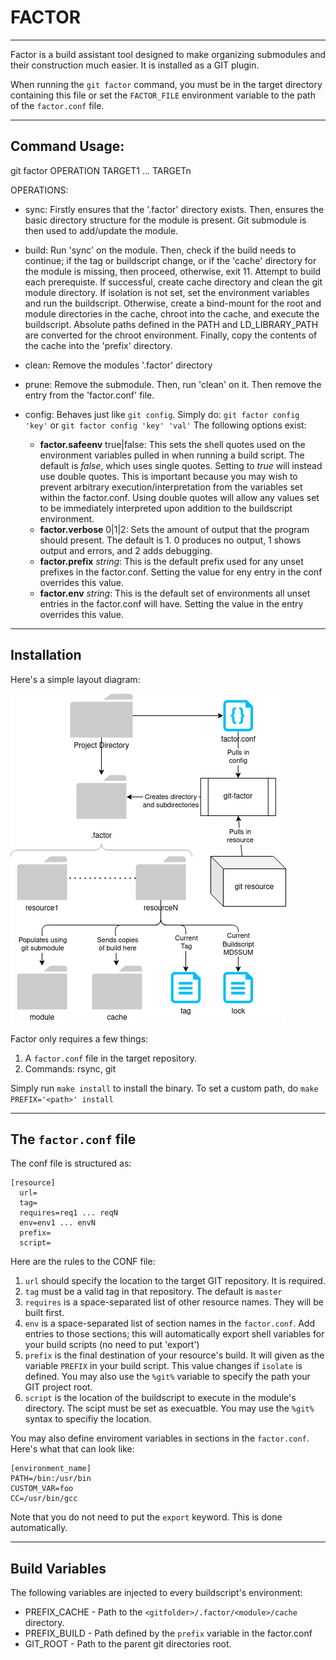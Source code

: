 # FACTOR
---
Factor is a build assistant tool designed to make organizing submodules and their construction much easier. It is installed as a GIT plugin.

When running the `git factor` command, you must be in the target directory containing this file or set the `FACTOR_FILE` environment variable to the path of the `factor.conf` file.

---

## Command Usage:
git factor OPERATION TARGET1 ... TARGETn  

OPERATIONS:
  - sync:
      Firstly ensures that the '.factor' directory exists. Then, ensures the
      basic directory structure for the module is present. Git submodule is 
      then used to add/update the module.
      
  - build:
      Run 'sync' on the module. Then, check if the build needs to continue;
      if the tag or buildscript change, or if the 'cache' directory for the
      module is missing, then proceed, otherwise, exit 11. Attempt to build
      each prerequiste. If successful, create cache directory and clean the
      git module directory. If isolation is not set, set the environment
      variables and run the buildscript. Otherwise, create a bind-mount for
      the root and module directories in the cache, chroot into the cache,
      and execute the buildscript. Absolute paths defined in the PATH and
      LD_LIBRARY_PATH are converted for the chroot environment. Finally, 
      copy the contents of the cache into the 'prefix' directory.
    
  - clean:
      Remove the modules '.factor' directory
   
  - prune:
      Remove the submodule. Then, run 'clean' on it. Then remove the entry
      from the 'factor.conf' file.
      
  - config:
      Behaves just like `git config`. Simply do: `git factor config 'key'` or `git factor config 'key' 'val'`
      The following options exist:
      - **factor.safeenv** true|false:
             This sets the shell quotes used on the environment
             variables pulled in when running a build script.
             The default is *false*, which uses single quotes.
             Setting to *true* will instead use double quotes.
             This is important because you may wish to prevent
             arbitrary execution/interpretation from the
             variables set within the factor.conf. Using double
             quotes will allow any values set to be immediately
             interpreted upon addition to the buildscript
             environment.
      - **factor.verbose** 0|1|2:
             Sets the amount of output that the program should
             present. The default is 1. 0 produces no output,
             1 shows output and errors, and 2 adds debugging.
      - **factor.prefix** *string*:
             This is the default prefix used for any unset
             prefixes in the factor.conf. Setting the value
             for eny entry in the conf overrides this value.
      - **factor.env** *string*:
             This is the default set of environments all
             unset entries in the factor.conf will have.
             Setting the value in the entry overrides this
             value.

---

## Installation
Here's a simple layout diagram:  

![factor_diagram](factor.png)

Factor only requires a few things:
1. A `factor.conf` file in the target repository.
2. Commands: rsync, git

Simply run `make install` to install the binary. To set a custom path, do `make PREFIX='<path>' install`

---

## The `factor.conf` file
The conf file is structured as:
```
[resource]
  url=
  tag=
  requires=req1 ... reqN
  env=env1 ... envN
  prefix=
  script=
```
Here are the rules to the CONF file:
1. `url` should specify the location to the target GIT repository. It is required.
2. `tag` must be a valid tag in that repository. The default is `master`
3. `requires` is a space-separated list of other resource names. They will be built first.
4. `env` is a space-separated list of section names in the `factor.conf`. Add entries to those sections; this will automatically export shell variables for your build scripts (no need to put 'export')
5. `prefix` is the final destination of your resource's build. It will given as the variable `PREFIX` in your build script. This value changes if `isolate` is defined. You may also use the `%git%` variable to specify the path your GIT project root.
6. `script` is the location of the buildscript to execute in the module's directory. The scipt must be set as execuatble. You may use the `%git%` syntax to specifiy the location.

You may also define enviroment variables in sections in the `factor.conf`. Here's what that can look like:
```
[environment_name]
PATH=/bin:/usr/bin
CUSTOM_VAR=foo
CC=/usr/bin/gcc
```

Note that you do not need to put the `export` keyword. This is done automatically.

---

## Build Variables
The following variables are injected to every buildscript's environment:

- PREFIX_CACHE - Path to the `<gitfolder>/.factor/<module>/cache` directory.
- PREFIX_BUILD - Path defined by the `prefix` variable in the factor.conf
- GIT_ROOT - Path to the parent git directories root.
